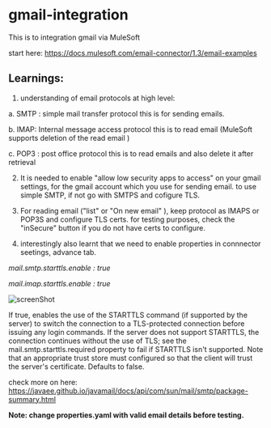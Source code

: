 # gmail-integration
This is to integration gmail via MuleSoft

start here: https://docs.mulesoft.com/email-connector/1.3/email-examples

## Learnings:
1. understanding of email protocols at high level:

  a. SMTP : simple mail transfer protocol
  this is for sending emails.
  
  b. IMAP: Internal message access protocol
  this is to read email  (MuleSoft supports deletion of the read email )
  
  c. POP3 : post office protocol
  this is to read emails and also delete it after retrieval 
  
 2. It is needed to enable "allow low security apps to access" on your gmail settings, for the gmail account which you use for sending email.
  to use simple SMTP, if not go with SMTPS and cofigure TLS. 
   
 3. For reading email ("list" or "On new email" ), keep protocol as IMAPS or POP3S and configure TLS certs.
 for testing purposes, check the "inSecure" button if you do not have certs to configure. 
 
 4. interestingly also learnt that we need to enable properties in connnector seetings, advance tab. 
   
 *mail.smtp.starttls.enable : true*
 
 *mail.imap.starttls.enable : true*
 
![screenShot](https://user-images.githubusercontent.com/49124895/106854876-07474a80-66f7-11eb-8073-aa8ea5375ed7.png)
 
 If true, enables the use of the STARTTLS command (if supported by the server) to switch the connection to a TLS-protected connection before issuing any login commands. If the server does not support STARTTLS, the connection continues without the use of TLS; see the mail.smtp.starttls.required property to fail if STARTTLS isn't supported. Note that an appropriate trust store must configured so that the client will trust the server's certificate. Defaults to false.
 
 check  more on here: https://javaee.github.io/javamail/docs/api/com/sun/mail/smtp/package-summary.html
   
     
       
         
           
            
 
 
 
 
 
 
 
 
 
 
 **Note: change properties.yaml with valid email details before testing.**

